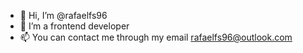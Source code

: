 - 👋 Hi, I’m @rafaelfs96
- 👀 I’m a frontend developer 
- 📫 You can contact me through my email rafaelfs96@outlook.com

<!---
rafaelfs96/rafaelfs96 is a ✨ special ✨ repository because its `README.md` (this file) appears on your GitHub profile.
You can click the Preview link to take a look at your changes.
--->
